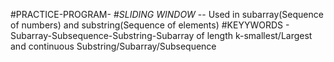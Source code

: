 #PRACTICE-PROGRAM-
#*SLIDING WINDOW* -- Used in subarray(Sequence of numbers) and substring(Sequence of elements)
#KEYYWORDS - Subarray-Subsequence-Substring-Subarray of length k-smallest/Largest and continuous Substring/Subarray/Subsequence 




